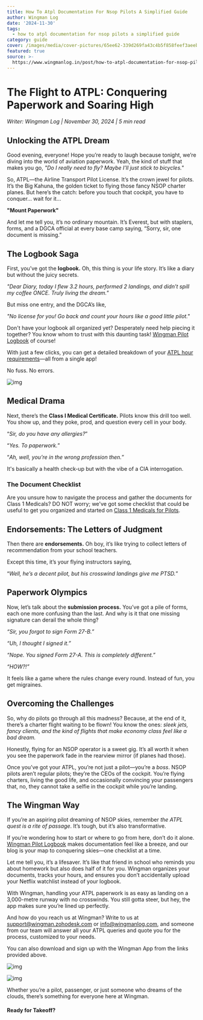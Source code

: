 ```yaml
---
title: How To Atpl Documentation For Nsop Pilots A Simplified Guide
author: Wingman Log
date: '2024-11-30'
tags:
  - how to atpl documentation for nsop pilots a simplified guide
category: guide
cover: /images/media/cover-pictures/65ee62-339d269fa43c4b5f858feef3aeeb45cb-mv2-37816511.png
featured: true
source: >-
  https://www.wingmanlog.in/post/how-to-atpl-documentation-for-nsop-pilots-a-simplified-guide
---
```


# The Flight to ATPL: Conquering Paperwork and Soaring High

*Writer: Wingman Log | November 30, 2024 | 5 min read*

## Unlocking the ATPL Dream

Good evening, everyone! Hope you’re ready to laugh because tonight, we’re diving into the world of aviation paperwork. Yeah, the kind of stuff that makes you go, *"Do I really need to fly? Maybe I’ll just stick to bicycles."*

So, ATPL—the Airline Transport Pilot License. It’s the crown jewel for pilots. It’s the Big Kahuna, the golden ticket to flying those fancy NSOP charter planes. But here’s the catch: before you touch that cockpit, you have to conquer... wait for it...

**"Mount Paperwork"**

And let me tell you, it’s no ordinary mountain. It’s Everest, but with staplers, forms, and a DGCA official at every base camp saying, “Sorry, sir, one document is missing.”

## The Logbook Saga

First, you’ve got the **logbook.** Oh, this thing is your life story. It’s like a diary but without the juicy secrets.

*"Dear Diary, today I flew 3.2 hours, performed 2 landings, and didn’t spill my coffee ONCE. Truly living the dream."*

But miss one entry, and the DGCA’s like,

*"No license for you! Go back and count your hours like a good little pilot."*

Don't have your logbook all organized yet? Desperately need help piecing it together? You know whom to trust with this daunting task! [Wingman Pilot Logbook](https://www.wingmanlog.in/) of course!

With just a few clicks, you can get a detailed breakdown of your [ATPL hour requirements](https://www.wingmanlog.in/post/atpl-hours-requirement-as-per-dgca)—all from a single app!

No fuss. No errors.

![img](/images/media/blog-media/65ee62-19349fd0d3f24335aa02b817615a0f10-mv2-da366175.png)

## Medical Drama

Next, there’s the **Class I Medical Certificate.** Pilots know this drill too well. You show up, and they poke, prod, and question every cell in your body.

“*Sir, do you have any allergies?*”

“*Yes. To paperwork.*”

“*Ah, well, you’re in the wrong profession then.*”

It's basically a health check-up but with the vibe of a CIA interrogation.

### The Document Checklist

Are you unsure how to navigate the process and gather the documents for Class 1 Medicals? DO NOT worry; we've got some checklist that could be useful to get you organized and started on [Class 1 Medicals for Pilots](https://www.wingmanlog.in/post/how-to-apply-for-class-1-medical-renewal-on-egca).

## Endorsements: The Letters of Judgment

Then there are **endorsements.** Oh boy, it’s like trying to collect letters of recommendation from your school teachers.

Except this time, it’s your flying instructors saying,

“*Well, he’s a decent pilot, but his crosswind landings give me PTSD.*”

## Paperwork Olympics

Now, let’s talk about the **submission process.** You’ve got a pile of forms, each one more confusing than the last. And why is it that one missing signature can derail the whole thing?

*“Sir, you forgot to sign Form 27-B.”*

*“Uh, I thought I signed it.”*

*“Nope. You signed Form 27-A. This is completely different.”*

*“HOW?!”*

It feels like a game where the rules change every round. Instead of fun, you get migraines.

## Overcoming the Challenges

So, why do pilots go through all this madness? Because, at the end of it, there’s a charter flight waiting to be flown! You know the ones: *sleek jets, fancy clients, and the kind of flights that make economy class feel like a bad dream.*

Honestly, flying for an NSOP operator is a sweet gig. It’s all worth it when you see the paperwork fade in the rearview mirror (if planes had those).

Once you’ve got your ATPL, you’re not just a pilot—you’re a *boss*. NSOP pilots aren’t regular pilots; they’re the CEOs of the cockpit. You’re flying charters, living the good life, and occasionally convincing your passengers that, no, they cannot take a selfie in the cockpit while you’re landing.

## The Wingman Way

If you’re an aspiring pilot dreaming of NSOP skies, remember *the ATPL quest is a rite of passage*. It’s tough, but it’s also transformative.

If you’re wondering how to start or where to go from here, don’t do it alone. [Wingman Pilot Logbook](https://www.wingmanlog.in/) makes documentation feel like a breeze, and our blog is your map to conquering skies—one checklist at a time.

Let me tell you, it’s a lifesaver. It’s like that friend in school who reminds you about homework but also does half of it for you. Wingman organizes your documents, tracks your hours, and ensures you don’t accidentally upload your Netflix watchlist instead of your logbook.

With Wingman, handling your ATPL paperwork is as easy as landing on a 3,000-metre runway with no crosswinds. You still gotta steer, but hey, the app makes sure you’re lined up perfectly.

And how do you reach us at Wingman? Write to us at [support@wingman.zohodesk.com](mailto:support@wingman.zohodesk.com) or [info@wingmanlog.com](mailto:info@wingmanlog.com), and someone from our team will answer all your ATPL queries and quote you for the process, customized to your needs.

You can also download and sign up with the Wingman App from the links provided above.

![img](/images/media/blog-media/ece1e2-185a391a9da6452a926628e23757206f-mv2-a9d40dfa.jpg)

![img](/images/media/blog-media/ece1e2-7db881de46d548bd868d4c2db738fe02-mv2-919670ba.jpg)

Whether you’re a pilot, passenger, or just someone who dreams of the clouds, there’s something for everyone here at Wingman.

#### **Ready for Takeoff?**
